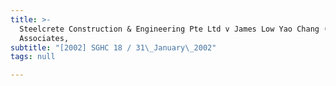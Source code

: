 ```yaml
---
title: >-
  Steelcrete Construction & Engineering Pte Ltd v James Low Yao Chang (Klay
  Associates,
subtitle: "[2002] SGHC 18 / 31\_January\_2002"
tags: null

---
```


